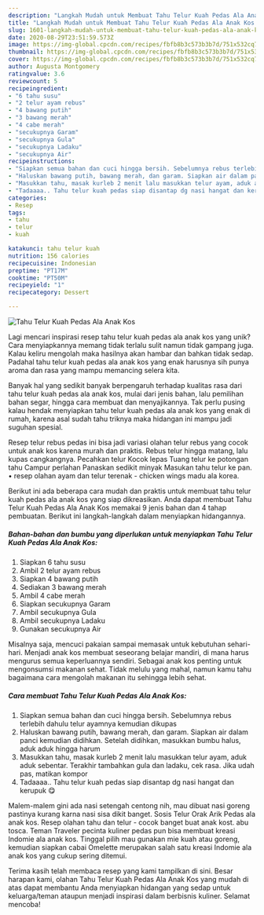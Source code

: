 ```yaml
---
description: "Langkah Mudah untuk Membuat Tahu Telur Kuah Pedas Ala Anak Kos yang Sempurna"
title: "Langkah Mudah untuk Membuat Tahu Telur Kuah Pedas Ala Anak Kos yang Sempurna"
slug: 1601-langkah-mudah-untuk-membuat-tahu-telur-kuah-pedas-ala-anak-kos-yang-sempurna
date: 2020-08-29T23:51:59.573Z
image: https://img-global.cpcdn.com/recipes/fbfb8b3c573b3b7d/751x532cq70/tahu-telur-kuah-pedas-ala-anak-kos-foto-resep-utama.jpg
thumbnail: https://img-global.cpcdn.com/recipes/fbfb8b3c573b3b7d/751x532cq70/tahu-telur-kuah-pedas-ala-anak-kos-foto-resep-utama.jpg
cover: https://img-global.cpcdn.com/recipes/fbfb8b3c573b3b7d/751x532cq70/tahu-telur-kuah-pedas-ala-anak-kos-foto-resep-utama.jpg
author: Augusta Montgomery
ratingvalue: 3.6
reviewcount: 5
recipeingredient:
- "6 tahu susu"
- "2 telur ayam rebus"
- "4 bawang putih"
- "3 bawang merah"
- "4 cabe merah"
- "secukupnya Garam"
- "secukupnya Gula"
- "secukupnya Ladaku"
- "secukupnya Air"
recipeinstructions:
- "Siapkan semua bahan dan cuci hingga bersih. Sebelumnya rebus terlebih dahulu telur ayamnya kemudian dikupas"
- "Haluskan bawang putih, bawang merah, dan garam. Siapkan air dalam panci kemudian didihkan. Setelah didihkan, masukkan bumbu halus, aduk aduk hingga harum"
- "Masukkan tahu, masak kurleb 2 menit lalu masukkan telur ayam, aduk aduk sebentar. Terakhir tambahkan gula dan ladaku, cek rasa. Jika udah pas, matikan kompor"
- "Tadaaaa.. Tahu telur kuah pedas siap disantap dg nasi hangat dan kerupuk 😋"
categories:
- Resep
tags:
- tahu
- telur
- kuah

katakunci: tahu telur kuah 
nutrition: 156 calories
recipecuisine: Indonesian
preptime: "PT17M"
cooktime: "PT50M"
recipeyield: "1"
recipecategory: Dessert

---
```



![Tahu Telur Kuah Pedas Ala Anak Kos](https://img-global.cpcdn.com/recipes/fbfb8b3c573b3b7d/751x532cq70/tahu-telur-kuah-pedas-ala-anak-kos-foto-resep-utama.jpg)

Lagi mencari inspirasi resep tahu telur kuah pedas ala anak kos yang unik? Cara menyiapkannya memang tidak terlalu sulit namun tidak gampang juga. Kalau keliru mengolah maka hasilnya akan hambar dan bahkan tidak sedap. Padahal tahu telur kuah pedas ala anak kos yang enak harusnya sih punya aroma dan rasa yang mampu memancing selera kita.

Banyak hal yang sedikit banyak berpengaruh terhadap kualitas rasa dari tahu telur kuah pedas ala anak kos, mulai dari jenis bahan, lalu pemilihan bahan segar, hingga cara membuat dan menyajikannya. Tak perlu pusing kalau hendak menyiapkan tahu telur kuah pedas ala anak kos yang enak di rumah, karena asal sudah tahu triknya maka hidangan ini mampu jadi suguhan spesial.

Resep telur rebus pedas ini bisa jadi variasi olahan telur rebus yang cocok untuk anak kos karena murah dan praktis. Rebus telur hingga matang, lalu kupas cangkangnya. Pecahkan telur Kocok lepas Tuang telur ke potongan tahu Campur perlahan Panaskan sedikit minyak Masukan tahu telur ke pan. • resep olahan ayam dan telur terenak - chicken wings madu ala korea.


Berikut ini ada beberapa cara mudah dan praktis untuk membuat tahu telur kuah pedas ala anak kos yang siap dikreasikan. Anda dapat membuat Tahu Telur Kuah Pedas Ala Anak Kos memakai 9 jenis bahan dan 4 tahap pembuatan. Berikut ini langkah-langkah dalam menyiapkan hidangannya.

<!--inarticleads1-->

##### Bahan-bahan dan bumbu yang diperlukan untuk menyiapkan Tahu Telur Kuah Pedas Ala Anak Kos:

1. Siapkan 6 tahu susu
1. Ambil 2 telur ayam rebus
1. Siapkan 4 bawang putih
1. Sediakan 3 bawang merah
1. Ambil 4 cabe merah
1. Siapkan secukupnya Garam
1. Ambil secukupnya Gula
1. Ambil secukupnya Ladaku
1. Gunakan secukupnya Air


Misalnya saja, mencuci pakaian sampai memasak untuk kebutuhan sehari-hari. Menjadi anak kos membuat seseorang belajar mandiri, di mana harus mengurus semua keperluannya sendiri. Sebagai anak kos penting untuk mengonsumsi makanan sehat. Tidak melulu yang mahal, namun kamu tahu bagaimana cara mengolah makanan itu sehingga lebih sehat. 

<!--inarticleads2-->

##### Cara membuat Tahu Telur Kuah Pedas Ala Anak Kos:

1. Siapkan semua bahan dan cuci hingga bersih. Sebelumnya rebus terlebih dahulu telur ayamnya kemudian dikupas
1. Haluskan bawang putih, bawang merah, dan garam. Siapkan air dalam panci kemudian didihkan. Setelah didihkan, masukkan bumbu halus, aduk aduk hingga harum
1. Masukkan tahu, masak kurleb 2 menit lalu masukkan telur ayam, aduk aduk sebentar. Terakhir tambahkan gula dan ladaku, cek rasa. Jika udah pas, matikan kompor
1. Tadaaaa.. Tahu telur kuah pedas siap disantap dg nasi hangat dan kerupuk 😋


Malem-malem gini ada nasi setengah centong nih, mau dibuat nasi goreng pastinya kurang karna nasi sisa dikit banget. Sosis Telur Orak Arik Pedas ala anak kos. Resep olahan tahu dan telur - cocok banget buat anak kost. abu tosca. Teman Traveler pecinta kuliner pedas pun bisa membuat kreasi Indomie ala anak kos. Tinggal pilih mau gunakan mie kuah atau goreng, kemudian siapkan cabai Omelette merupakan salah satu kreasi Indomie ala anak kos yang cukup sering ditemui. 

Terima kasih telah membaca resep yang kami tampilkan di sini. Besar harapan kami, olahan Tahu Telur Kuah Pedas Ala Anak Kos yang mudah di atas dapat membantu Anda menyiapkan hidangan yang sedap untuk keluarga/teman ataupun menjadi inspirasi dalam berbisnis kuliner. Selamat mencoba!
